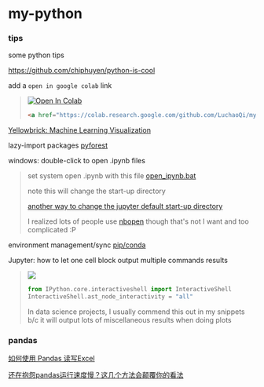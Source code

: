 # my-python

### tips

some python tips 

https://github.com/chiphuyen/python-is-cool



add a `open in google colab` link

> <a href="https://colab.research.google.com/github.com/LuchaoQi/my-python" target="_parent"><img src="https://colab.research.google.com/assets/colab-badge.svg" alt="Open In Colab"/></a>
>
> ```html
> <a href="https://colab.research.google.com/github.com/LuchaoQi/my-python" target="_parent"><img src="https://colab.research.google.com/assets/colab-badge.svg" alt="Open In Colab"/></a>
> ```





[Yellowbrick: Machine Learning Visualization](https://www.scikit-yb.org/en/latest/index.html#yellowbrick-machine-learning-visualization)





lazy-import packages [pyforest](https://github.com/8080labs/pyforest#demo-in-jupyter-notebook)





windows: double-click to open .ipynb files 

> set system open .ipynb with this file [open_ipynb.bat](https://github.com/LuchaoQi/my-python/blob/master/open_ipynb.bat) 
>
> note this will change the start-up directory
>
> [another way to change the jupyter default start-up directory](https://mp.weixin.qq.com/s?__biz=Mzg3MTAyMDMxOQ==&mid=2247483866&idx=1&sn=9f08b1a95f4b66f91d0984484ab046e0&chksm=ce85a3aaf9f22abc8c38ebbdb3ae2380b66324954605d3f02a8c63586dd69a7e90ccabeeebf0&mpshare=1&scene=1&srcid=&sharer_sharetime=1575642056921&sharer_shareid=54d7b6bf73b347d381a7bff3f78b99d1&key=618a98a1e39c24e675f4effc46236faa89626f09b54ffb1737eae897e8c66cdb7c000259f43b833fb842aad384e23e299fce59a41ba1bc2414c2d434b7121a446dc48e0004401f6cb042c7d2f05c6950&ascene=1&uin=NzA3NTE3MTMz&devicetype=Windows+10&version=62070158&lang=en&exportkey=AxawcEAZAoYfElAbo2%2FnmAQ%3D&pass_ticket=ee2Re0y5GRDC7Z5JO2IRPQMYtoeI2sD8LkuPcXANvvpCdl6NlB9x9gylFsx2yZyu) 
>
> I realized lots of people use [nbopen](https://github.com/takluyver/nbopen) though that's not I want and too complicated :P





environment management/sync [pip/conda](https://www.jianshu.com/p/b86c17057da8?utm_campaign=maleskine&utm_content=note&utm_medium=seo_notes&utm_source=recommendation)





Jupyter: how to let one cell block output multiple commands results

> ![](https://mmbiz.qpic.cn/mmbiz_png/qsxsdMygxBwjFVibWCRP2eicDD1UXw7NeiaJq0XQhyPPU8EvFqdiahCVmHDbWSrJvPslgpgDHTFiciajUicLFj1x72QSQ/640?wx_fmt=png&tp=webp&wxfrom=5&wx_lazy=1&wx_co=1)
>
> ```python
> from IPython.core.interactiveshell import InteractiveShell
> InteractiveShell.ast_node_interactivity = "all"
> ```
>
> In data science projects, I usually commend this out in my snippets b/c it will output lots of miscellaneous results when doing plots





### pandas

[如何使用 Pandas 读写Excel](https://mp.weixin.qq.com/s?__biz=MzUzMTEwODk0Ng==&mid=2247489316&idx=1&sn=0119d08865fa6a9d133718798fb01f3b&chksm=fa46d219cd315b0f6cf0ea1c8cf9d5fd209f5ead7a16a9fab9c495afdc24a3a3af7b8ec39424&mpshare=1&scene=1&srcid=&sharer_sharetime=1575560110538&sharer_shareid=54d7b6bf73b347d381a7bff3f78b99d1&key=618a98a1e39c24e6c8a133fea4e983e7009683d75c15dd142887606449ef1e5b83011a2458894838729940cf8c4b46fcc81cc2e8c89364c8774eb77e5771b7cfdc845cd45bbab25f61a2cc2395fe2d88&ascene=1&uin=NzA3NTE3MTMz&devicetype=Windows+10&version=62070158&lang=en&exportkey=AwHRLcm3bj16cYvSvQt%2BML0%3D&pass_ticket=ee2Re0y5GRDC7Z5JO2IRPQMYtoeI2sD8LkuPcXANvvpCdl6NlB9x9gylFsx2yZyu)

[还在抱怨pandas运行速度慢？这几个方法会颠覆你的看法](https://mp.weixin.qq.com/s?__biz=MzU4OTQ1MTA4OQ==&mid=2247484170&idx=1&sn=8f662550a6e01ab191de1c57afb4f2e5&chksm=fdcc1934cabb9022b42ddf51c2c11f8c5069c424ac7f1120550c66dae34e395991b0b3ada92e&mpshare=1&scene=1&srcid=&sharer_sharetime=1575522959679&sharer_shareid=54d7b6bf73b347d381a7bff3f78b99d1&key=aa397d0f1c3682ba85dc210d24355b5edd123bd41da566c32115a60bdca077a4b648abf84f1b9002187ad3d77d6baec5f099e26f7a440a4e6fc85831696909e1baf3274c4bed4b32c297082c805bffff&ascene=1&uin=NzA3NTE3MTMz&devicetype=Windows+10&version=62070158&lang=en&exportkey=AxRu4fmcVlvQRThRqao5gkE%3D&pass_ticket=ee2Re0y5GRDC7Z5JO2IRPQMYtoeI2sD8LkuPcXANvvpCdl6NlB9x9gylFsx2yZyu)

